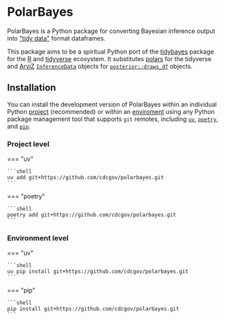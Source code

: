 # PolarBayes

PolarBayes is a Python package for converting Bayesian inference output into ["tidy data"](https://tidyr.tidyverse.org/articles/tidy-data.html) format dataframes.

This package aims to be a spiritual Python port of the [tidybayes](https://mjskay.github.io/tidybayes/) package for the [R](https://www.r-project.org/) and [tidyverse](https://www.tidyverse.org/) ecosystem. It substitutes [polars](https://docs.pola.rs/user-guide/getting-started/) for the tidyverse and [ArviZ](https://python.arviz.org/en/stable/index.html) [`InferenceData`](https://python.arviz.org/en/stable/api/inference_data.html) objects for [`posterior::draws_df`](https://mc-stan.org/posterior/reference/draws_df.html) objects.


## Installation
You can install the development version of PolarBayes within an individual Python [project](https://docs.astral.sh/uv/concepts/projects/) (recommended) or within an [enviroment](https://docs.astral.sh/uv/pip/environments/) using any Python package management tool that supports `git` remotes, including [`uv`](https://docs.astral.sh/uv/), [`poetry`](https://python-poetry.org/), and [`pip`](https://pip.pypa.io/en/stable/index.html).

### Project level
=== "uv"

    ```shell
	uv add git+https://github.com/cdcgov/polarbayes.git
    ```

=== "poetry"

    ```shell
	poetry add git+https://github.com/cdcgov/polarbayes.git
    ```

### Environment level
=== "uv"

    ```shell
	uv pip install git+https://github.com/cdcgov/polarbayes.git
    ```

=== "pip"

    ```shell
	pip install git+https://github.com/cdcgov/polarbayes.git
    ```
